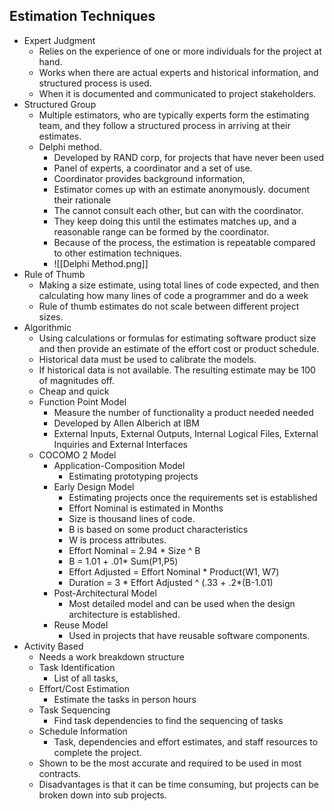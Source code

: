 ## Estimation Techniques
- Expert Judgment
	- Relies on the experience of one or more individuals for the project at hand.
	- Works when there are actual experts and historical information, and structured process is used.
	- When it is documented and communicated to project stakeholders.
- Structured Group
	- Multiple estimators, who are typically experts form the estimating team, and they follow a structured process in arriving at their estimates.
	- Delphi method.
		- Developed by RAND corp, for projects that have never been used
		- Panel of experts, a coordinator and a set of use.
		- Coordinator provides background information,
		- Estimator comes up with an estimate anonymously. document their rationale
		- The cannot consult each other, but can with the coordinator.
		- They keep doing this until the estimates matches up, and a reasonable range can be formed by the coordinator.
		- Because of the process, the estimation is repeatable compared to other estimation techniques.
		- ![[Delphi Method.png]]
- Rule of Thumb
	- Making a size estimate, using total lines of code expected, and then calculating how many lines of code a programmer and do a week
	- Rule of thumb estimates do not scale between different project sizes.
- Algorithmic
	- Using calculations or formulas for estimating software product size and then provide an estimate of the effort cost or product schedule.
	- Historical data must be used to calibrate the models.
	- If historical data is not available. The resulting estimate may be 100 of magnitudes off.
	- Cheap and quick
	- Function Point Model
		- Measure the number of functionality a product needed needed
		- Developed by Allen Alberich at IBM
		- External Inputs, External Outputs, Internal Logical Files, External Inquiries and External Interfaces
	- COCOMO 2 Model
		- Application-Composition Model
			- Estimating prototyping projects
		- Early Design Model
			- Estimating projects once the requirements set is established
			- Effort Nominal is estimated in Months
			- Size is thousand lines of code.
			- B is based on some product characteristics
			- W is process attributes.
			- Effort Nominal = 2.94 * Size ^ B
			- B = 1.01 + .01* Sum(P1,P5)
			- Effort Adjusted = Effort Nominal * Product(W1, W7)
			- Duration = 3 * Effort Adjusted ^ (.33 + .2*(B-1.01)
		- Post-Architectural Model
			- Most detailed model and can be used when the design architecture is established.
		- Reuse Model
			- Used in projects that have reusable software components.
- Activity Based
	- Needs a work breakdown structure
	- Task Identification
		- List of all tasks,
	- Effort/Cost Estimation
		- Estimate the tasks in person hours
	- Task Sequencing
		- Find task dependencies to find the sequencing of tasks
	- Schedule Information
		- Task, dependencies and effort estimates, and staff resources to complete the project.
	- Shown to be the most accurate and required to be used in most contracts.
	- Disadvantages is that it can be time consuming, but projects can be broken down into sub projects.